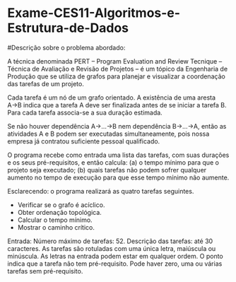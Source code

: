 # Exame-CES11-Algoritmos-e-Estrutura-de-Dados
#Descrição sobre o problema abordado:

A técnica denominada PERT – Program Evaluation and Review Tecnique – Técnica de
Avaliação e Revisão de Projetos – é um tópico da Engenharia de Produção que se utiliza
de grafos para planejar e visualizar a coordenação das tarefas de um projeto.

Cada tarefa é um nó de um grafo orientado. A existência de uma aresta A→B indica que
a tarefa A deve ser finalizada antes de se iniciar a tarefa B. Para cada tarefa associa-se a
sua duração estimada.

Se não houver dependência A→...→B nem dependência B→...→A, então as atividades
A e B podem ser executadas simultaneamente, pois nossa empresa já contratou suficiente
pessoal qualificado. 

O programa recebe como entrada uma lista das tarefas, com suas durações
e os seus pré-requisitos, e então calcula:
(a) o tempo mínimo para que o projeto seja executado;
(b) quais tarefas não podem sofrer qualquer aumento no tempo de execução para que
esse tempo mínimo não aumente.

Esclarecendo: o programa realizará as quatro tarefas seguintes.
- Verificar se o grafo é acíclico.
- Obter ordenação topológica.
- Calcular o tempo mínimo.
- Mostrar o caminho crítico.
  
Entrada:
Número máximo de tarefas: 52.
Descrição das tarefas: até 30 caracteres.
As tarefas são rotuladas com uma única letra, maiúscula ou minúscula.
As letras na entrada podem estar em qualquer ordem.
O ponto indica que a tarefa não tem pré-requisito.
Pode haver zero, uma ou várias tarefas sem pré-requisito.
